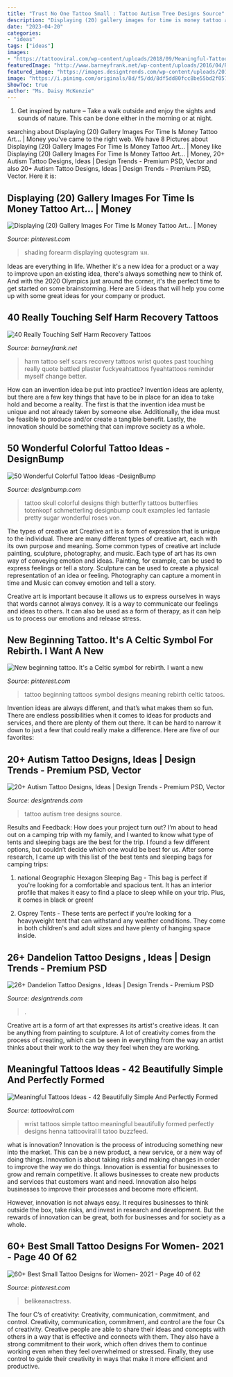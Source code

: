 ```yaml
---
title: "Trust No One Tattoo Small : Tattoo Autism Tree Designs Source"
description: "Displaying (20) gallery images for time is money tattoo art..."
date: "2023-04-20"
categories:
- "ideas"
tags: ["ideas"]
images:
- "https://tattooviral.com/wp-content/uploads/2018/09/Meaningful-Tattoos-Ideas-42-Beautifully-Simple-And-Perfectly-Formed-Small-Wrist-Tattoos.jpg"
featuredImage: "http://www.barneyfrank.net/wp-content/uploads/2016/04/Really-Touching-Self-harm-recovery-tattoo-ideas-65.jpg"
featured_image: "https://images.designtrends.com/wp-content/uploads/2016/03/28065656/Cute-Tattoo-Design-On-Hand.jpg"
image: "https://i.pinimg.com/originals/8d/f5/dd/8df5dd80fcc8be55bd2f057f4185ead3.jpg"
ShowToc: true
author: "Ms. Daisy McKenzie"
---
```



1. Get inspired by nature – Take a walk outside and enjoy the sights and sounds of nature. This can be done either in the morning or at night.

	

		
searching about Displaying (20) Gallery Images For Time Is Money Tattoo Art... | Money you've came to the right web. We have 8 Pictures about Displaying (20) Gallery Images For Time Is Money Tattoo Art... | Money like Displaying (20) Gallery Images For Time Is Money Tattoo Art... | Money, 20+ Autism Tattoo Designs, Ideas | Design Trends - Premium PSD, Vector and also 20+ Autism Tattoo Designs, Ideas | Design Trends - Premium PSD, Vector. Here it is:
		
    
## Displaying (20) Gallery Images For Time Is Money Tattoo Art... | Money

<img loading=lazy src="https://i.pinimg.com/originals/8d/f5/dd/8df5dd80fcc8be55bd2f057f4185ead3.jpg" onerror="this.onerror=null;this.src='https://tse2.mm.bing.net/th?id=OIP.A43CRTXY4G3dk-0-iVdGdAAAAA&amp;pid=15.1';" alt="Displaying (20) Gallery Images For Time Is Money Tattoo Art... | Money">

_Source: pinterest.com_

>shading forearm displaying quotesgram นท. 

	

Ideas are everything in life. Whether it's a new idea for a product or a way to improve upon an existing idea, there's always something new to think of. And with the 2020 Olympics just around the corner, it's the perfect time to get started on some brainstorming. Here are 5 ideas that will help you come up with some great ideas for your company or product.

    
## 40 Really Touching Self Harm Recovery Tattoos

<img loading=lazy src="http://www.barneyfrank.net/wp-content/uploads/2016/04/Really-Touching-Self-harm-recovery-tattoo-ideas-65.jpg" onerror="this.onerror=null;this.src='https://tse4.mm.bing.net/th?id=OIP.l3JvebvJz9pm2NL9EX_0tgHaJ4&amp;pid=15.1';" alt="40 Really Touching Self Harm Recovery Tattoos">

_Source: barneyfrank.net_

>harm tattoo self scars recovery tattoos wrist quotes past touching really quote battled plaster fuckyeahtattoos fyeahtattoos reminder myself change better. 

	

How can an invention idea be put into practice?
Invention ideas are aplenty, but there are a few key things that have to be in place for an idea to take hold and become a reality. The first is that the invention idea must be unique and not already taken by someone else. Additionally, the idea must be feasible to produce and/or create a tangible benefit. Lastly, the innovation should be something that can improve society as a whole.

    
## 50 Wonderful Colorful Tattoo Ideas -DesignBump

<img loading=lazy src="https://cdn.designbump.com/wp-content/uploads/2015/12/Colorful-Skull-Tattoo.jpg" onerror="this.onerror=null;this.src='https://tse4.mm.bing.net/th?id=OIP.g_U_GkErZaXEq_Bpn6pJfAHaLH&amp;pid=15.1';" alt="50 Wonderful Colorful Tattoo Ideas -DesignBump">

_Source: designbump.com_

>tattoo skull colorful designs thigh butterfly tattoos butterflies totenkopf schmetterling designbump coult examples led fantasie pretty sugar wonderful roses von. 

	

The types of creative art
Creative art is a form of expression that is unique to the individual. There are many different types of creative art, each with its own purpose and meaning.
Some common types of creative art include painting, sculpture, photography, and music. Each type of art has its own way of conveying emotion and ideas. Painting, for example, can be used to express feelings or tell a story. Sculpture can be used to create a physical representation of an idea or feeling. Photography can capture a moment in time and Music can convey emotion and tell a story.

Creative art is important because it allows us to express ourselves in ways that words cannot always convey. It is a way to communicate our feelings and ideas to others. It can also be used as a form of therapy, as it can help us to process our emotions and release stress.

    
## New Beginning Tattoo. It&#039;s A Celtic Symbol For Rebirth. I Want A New

<img loading=lazy src="https://i.pinimg.com/736x/62/99/aa/6299aa9c6e8c529c8fc190e615a92d76--hand-tattoo-tattoo-me.jpg" onerror="this.onerror=null;this.src='https://tse4.mm.bing.net/th?id=OIP.9MARr4yin4ju4G28dwE4NwHaJ3&amp;pid=15.1';" alt="New beginning tattoo. It&#039;s a Celtic symbol for rebirth. I want a new">

_Source: pinterest.com_

>tattoo beginning tattoos symbol designs meaning rebirth celtic tatoos. 

	

Invention ideas are always different, and that’s what makes them so fun. There are endless possibilities when it comes to ideas for products and services, and there are plenty of them out there. It can be hard to narrow it down to just a few that could really make a difference. Here are five of our favorites: 

    
## 20+ Autism Tattoo Designs, Ideas | Design Trends - Premium PSD, Vector

<img loading=lazy src="https://images.designtrends.com/wp-content/uploads/2016/06/16122827/Autism-Tree-Tattoo-Design.jpg" onerror="this.onerror=null;this.src='https://tse4.mm.bing.net/th?id=OIP.YFzvH07zIAIbyC-oHYmymgHaHa&amp;pid=15.1';" alt="20+ Autism Tattoo Designs, Ideas | Design Trends - Premium PSD, Vector">

_Source: designtrends.com_

>tattoo autism tree designs source. 

	

Results and Feedback: How does your project turn out?
I’m about to head out on a camping trip with my family, and I wanted to know what type of tents and sleeping bags are the best for the trip. I found a few different options, but couldn’t decide which one would be best for us. After some research, I came up with this list of the best tents and sleeping bags for camping trips:
1) national Geographic Hexagon Sleeping Bag - This bag is perfect if you're looking for a comfortable and spacious tent. It has an interior profile that makes it easy to find a place to sleep while on your trip. Plus, it comes in black or green!

2) Osprey Tents - These tents are perfect if you're looking for a heavyweight tent that can withstand any weather conditions. They come in both children's and adult sizes and have plenty of hanging space inside.

    
## 26+ Dandelion Tattoo Designs , Ideas | Design Trends - Premium PSD

<img loading=lazy src="https://images.designtrends.com/wp-content/uploads/2016/03/28065656/Cute-Tattoo-Design-On-Hand.jpg" onerror="this.onerror=null;this.src='https://tse4.mm.bing.net/th?id=OIP.b9XcoNz-WKsVbajAZZP0qwEsEs&amp;pid=15.1';" alt="26+ Dandelion Tattoo Designs , Ideas | Design Trends - Premium PSD">

_Source: designtrends.com_

>. 

	

Creative art is a form of art that expresses its artist's creative ideas. It can be anything from painting to sculpture. A lot of creativity comes from the process of creating, which can be seen in everything from the way an artist thinks about their work to the way they feel when they are working.

    
## Meaningful Tattoos Ideas - 42 Beautifully Simple And Perfectly Formed

<img loading=lazy src="https://tattooviral.com/wp-content/uploads/2018/09/Meaningful-Tattoos-Ideas-42-Beautifully-Simple-And-Perfectly-Formed-Small-Wrist-Tattoos.jpg" onerror="this.onerror=null;this.src='https://tse3.mm.bing.net/th?id=OIP.ONkAp8ekM8h4N5kvE_R1cQHaLH&amp;pid=15.1';" alt="Meaningful Tattoos Ideas - 42 Beautifully Simple And Perfectly Formed">

_Source: tattooviral.com_

>wrist tattoos simple tattoo meaningful beautifully formed perfectly designs henna tattooviral ll tatoo buzzfeed. 

	

what is innovation?
Innovation is the process of introducing something new into the market. This can be a new product, a new service, or a new way of doing things. Innovation is about taking risks and making changes in order to improve the way we do things.
Innovation is essential for businesses to grow and remain competitive. It allows businesses to create new products and services that customers want and need. Innovation also helps businesses to improve their processes and become more efficient.

However, innovation is not always easy. It requires businesses to think outside the box, take risks, and invest in research and development. But the rewards of innovation can be great, both for businesses and for society as a whole.

    
## 60+ Best Small Tattoo Designs For Women- 2021 - Page 40 Of 62

<img loading=lazy src="https://i.pinimg.com/736x/bf/2c/c1/bf2cc15ca7e525932f5dc8409c725b17.jpg" onerror="this.onerror=null;this.src='https://tse1.mm.bing.net/th?id=OIP.a1nerOGWUPBec5TuRIABjAHaLJ&amp;pid=15.1';" alt="60+ Best Small Tattoo Designs for Women- 2021 - Page 40 of 62">

_Source: pinterest.com_

>belikeanactress. 

	

The four C’s of creativity: Creativity, communication, commitment, and control.
Creativity, communication, commitment, and control are the four Cs of creativity. Creative people are able to share their ideas and concepts with others in a way that is effective and connects with them. They also have a strong commitment to their work, which often drives them to continue working even when they feel overwhelmed or stressed. Finally, they use control to guide their creativity in ways that make it more efficient and productive.


